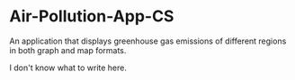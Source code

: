 # Air-Pollution-App-CS
An application that displays greenhouse gas emissions of different regions in both graph and map formats.

I don't know what to write here.
